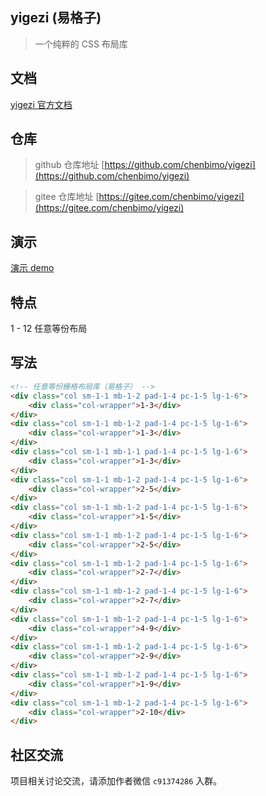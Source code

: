 ## yigezi (易格子)

> 一个纯粹的 CSS 布局库

## 文档

[yigezi 官方文档](https://chensuiyi.com/markdown/%E5%BC%80%E6%BA%90%E9%A1%B9%E7%9B%AE/yigezi/1-%E5%9F%BA%E6%9C%AC%E7%AE%80%E4%BB%8B.html)

## 仓库

> github 仓库地址 [https://github.com/chenbimo/yigezi](https://github.com/chenbimo/yigezi)

> gitee 仓库地址 [https://gitee.com/chenbimo/yigezi](https://gitee.com/chenbimo/yigezi)

## 演示

[演示 demo](https://chenbimo.gitee.io/yigezi)

## 特点

1 - 12 任意等份布局

## 写法

```html
<!-- 任意等份栅格布局库（易格子） -->
<div class="col sm-1-1 mb-1-2 pad-1-4 pc-1-5 lg-1-6">
    <div class="col-wrapper">1-3</div>
</div>
<div class="col sm-1-1 mb-1-2 pad-1-4 pc-1-5 lg-1-6">
    <div class="col-wrapper">1-3</div>
</div>
<div class="col sm-1-1 mb-1-1 pad-1-4 pc-1-5 lg-1-6">
    <div class="col-wrapper">1-3</div>
</div>
<div class="col sm-1-1 mb-1-2 pad-1-4 pc-1-5 lg-1-6">
    <div class="col-wrapper">2-5</div>
</div>
<div class="col sm-1-1 mb-1-2 pad-1-4 pc-1-5 lg-1-6">
    <div class="col-wrapper">1-5</div>
</div>
<div class="col sm-1-1 mb-1-2 pad-1-4 pc-1-5 lg-1-6">
    <div class="col-wrapper">2-5</div>
</div>
<div class="col sm-1-1 mb-1-2 pad-1-4 pc-1-5 lg-1-6">
    <div class="col-wrapper">2-7</div>
</div>
<div class="col sm-1-1 mb-1-2 pad-1-4 pc-1-5 lg-1-6">
    <div class="col-wrapper">2-7</div>
</div>
<div class="col sm-1-1 mb-1-2 pad-1-4 pc-1-5 lg-1-6">
    <div class="col-wrapper">4-9</div>
</div>
<div class="col sm-1-1 mb-1-2 pad-1-4 pc-1-5 lg-1-6">
    <div class="col-wrapper">2-9</div>
</div>
<div class="col sm-1-1 mb-1-2 pad-1-4 pc-1-5 lg-1-6">
    <div class="col-wrapper">1-9</div>
</div>
<div class="col sm-1-1 mb-1-2 pad-1-4 pc-1-5 lg-1-6">
    <div class="col-wrapper">2-10</div>
</div>
```

## 社区交流

项目相关讨论交流，请添加作者微信 `c91374286` 入群。
